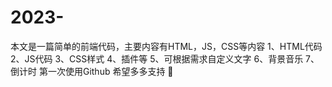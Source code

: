 # 2023-
本文是一篇简单的前端代码，主要内容有HTML，JS，CSS等内容  1、HTML代码  2、JS代码  3、CSS样式  4、插件等  5、可根据需求自定义文字  6、背景音乐  7、倒计时
第一次使用Github
希望多多支持
🙇‍
